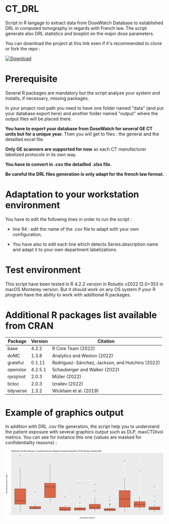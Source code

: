 # CT_DRL

Script in R langage to extract data from DoseWatch Database to established DRL in computed tomography in regards with French law. The script generate also DRL statistics and boxplot on the major dose parameters.

You can download the project at this link even if it's recommended to clone or fork the repo :

[![Download](https://img.shields.io/badge/DRL-download-red)](https://github.com/fgardavaud/CT_DRL/archive/refs/heads/master.zip)

# Prerequisite

Several R packages are mandatory but the script analyze your system and installs, if necessary, missing packages.

In your project root path you need to have one folder named "data" (and put your database export here) and another folder named "output" where the output files will be placed there.

**You have to export your database from DoseWatch for several GE CT units but for a unique year.** Then you will get to files : the general and the detailled excel file.

**Only GE scanners are supported for now** as each CT manufacturer labelized protocols in its own way.

**You have to convert in .csv the detailled .xlsx file.**

**Be careful the DRL files generation is only adapt for the french law format.**

# Adaptation to your workstation environment

You have to edit the following lines in order to run the script :

-   line 94 : edit the name of the .csv file to adapt with your own configuration,

- You have also to edit each line which detects Series.description name and adapt it to your own department labelizations.

# Test environment

This script have been tested in R 4.2.2 version in Rstudio v2022.12.0+353 in macOS Monterey version. But it should work on any OS system if your R program have the ability to work with additional R packages.

# Additional R packages list available from CRAN

| **Package** | **Version** | **Citation**                                    |
|---------------|---------------|------------------------------------------|
| base        | 4.2.2       | R Core Team (2022)                              |
| doMC        | 1.3.8       | Analytics and Weston (2022)                     |
| grateful    | 0.1.11      | Rodríguez-Sánchez, Jackson, and Hutchins (2022) |
| openxlsx    | 4.2.5.1     | Schauberger and Walker (2022)                   |
| rprojroot   | 2.0.3       | Müller (2022)                                   |
| tictoc      | 2.0.3       | Izrailev (2022)                                 |
| tidyverse   | 1.3.2       | Wickham et al. (2019)                           |

# Example of graphics output

In addition with DRL .csv file generation, the script help you to understand the patient exposure with several graphics output such as DLP, maxCTDIvol metrics. You can see for instance this one (values are masked for confidentiality reasons) :

![](images/Boxplot_example.png)
